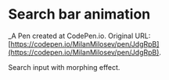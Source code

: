 # Search bar animation
 _A Pen created at CodePen.io. Original URL: [https://codepen.io/MilanMilosev/pen/JdgRpB](https://codepen.io/MilanMilosev/pen/JdgRpB).

 Search input with morphing effect. 